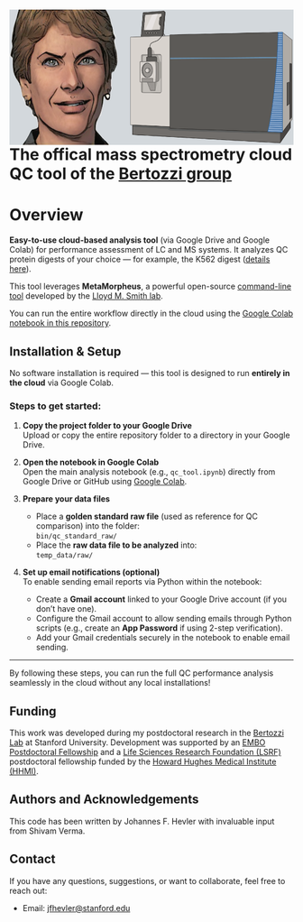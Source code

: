 # <img src="https://raw.githubusercontent.com/HevlerJohannes/Bertozzi_MS_QC/main/picture.png" height="200" align="right" style="height:240px; margin: auto;">  
<br />
<br />
<br />
<br />
<br />
<br />
<br />
<br />
<br />

# **The offical mass spectrometry cloud QC tool of the [Bertozzi group](https://bertozzigroup.stanford.edu/)**
# Overview

**Easy-to-use cloud-based analysis tool** (via Google Drive and Google Colab) for performance assessment of LC and MS systems. It analyzes QC protein digests of your choice — for example, the K562 digest ([details here](https://www.promega.com/products/mass-spectrometry/mass-spec-reference-reagents/mass-spec-compatible-yeast-and-human-protein-extracts/?catNum=V6951)).

This tool leverages **MetaMorpheus**, a powerful open-source [command-line tool](https://github.com/smith-chem-wisc/MetaMorpheus/wiki/Getting-Started#test-installation-via-net-core-dll---linux-macos-windows) developed by the [Lloyd M. Smith lab](https://pubs.acs.org/doi/10.1021/acs.jproteome.7b00873).

You can run the entire workflow directly in the cloud using the [Google Colab notebook in this repository](qc_tool.ipynb).

## Installation & Setup

No software installation is required — this tool is designed to run **entirely in the cloud** via Google Colab.

### Steps to get started:

1. **Copy the project folder to your Google Drive**  
   Upload or copy the entire repository folder to a directory in your Google Drive.

2. **Open the notebook in Google Colab**  
   Open the main analysis notebook (e.g., `qc_tool.ipynb`) directly from Google Drive or GitHub using [Google Colab](https://colab.research.google.com/).

3. **Prepare your data files**  
   - Place a **golden standard raw file** (used as reference for QC comparison) into the folder:  
     `bin/qc_standard_raw/`  
   - Place the **raw data file to be analyzed** into:  
     `temp_data/raw/`

4. **Set up email notifications (optional)**  
   To enable sending email reports via Python within the notebook:  
   - Create a **Gmail account** linked to your Google Drive account (if you don’t have one).  
   - Configure the Gmail account to allow sending emails through Python scripts (e.g., create an **App Password** if using 2-step verification).  
   - Add your Gmail credentials securely in the notebook to enable email sending.

---

By following these steps, you can run the full QC performance analysis seamlessly in the cloud without any local installations!

## Funding
This work was developed during my postdoctoral research in the [Bertozzi Lab](https://bertozzigroup.stanford.edu/) at Stanford University. Development was supported by an [EMBO Postdoctoral Fellowship](https://www.embo.org/funding/fellowships-grants-and-career-support/postdoctoral-fellowships/) and a [Life Sciences Research Foundation (LSRF)](https://lsrf.org/) postdoctoral fellowship funded by the [Howard Hughes Medical Institute (HHMI)](https://www.hhmi.org/).

## Authors and Acknowledgements
This code has been written by Johannes F. Hevler with invaluable input from Shivam Verma.

## Contact
If you have any questions, suggestions, or want to collaborate, feel free to reach out:
- Email: jfhevler@stanford.edu  


